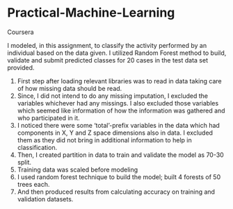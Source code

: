 # Practical-Machine-Learning
Coursera

I modeled, in this assignment, to classify the activity performed by an individual based on the data given. I utilized Random Forest method to build, validate and submit predicted classes for 20 cases in the test data set provided.

1.	First step after loading relevant libraries was to read in data taking care of how missing data should be read.
2.	Since, I did not intend to do any missing imputation, I excluded the variables whichever had any missings. I also excluded those variables which seemed like information of how the information was gathered and who participated in it.
3.	I noticed there were some ‘total’-prefix variables in the data which had components in X, Y and Z space dimensions also in data. I excluded them as they did not bring in additional information to help in classification.
4.	Then, I created partition in data to train and validate the model as 70-30 split.
5.	Training data was scaled before modeling
6.	I used random forest technique to build the model; built 4 forests of 50 trees each.
7.	And then produced results from calculating accuracy on training and validation datasets.


